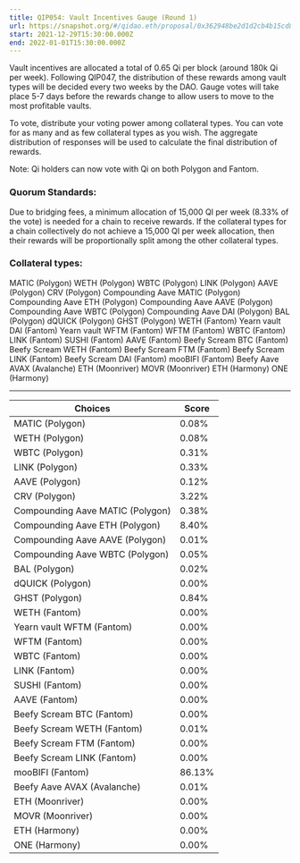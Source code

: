 ```yaml
---
title: QIP054: Vault Incentives Gauge (Round 1)
url: https://snapshot.org/#/qidao.eth/proposal/0x362948be2d1d2cb4b15cd8bc8258106b501071947a8c27307d34a5895cf4d330
start: 2021-12-29T15:30:00.000Z
end: 2022-01-01T15:30:00.000Z
---
```

Vault incentives are allocated a total of 0.65 Qi per block (around 180k Qi per week). Following QIP047, the distribution of these rewards among vault types will be decided every two weeks by the DAO. Gauge votes will take place 5-7 days before the rewards change to allow users to move to the most profitable vaults.

To vote, distribute your voting power among collateral types. You can vote for as many and as few collateral types as you wish. The aggregate distribution of responses will be used to calculate the final distribution of rewards.

Note: Qi holders can now vote with Qi on both Polygon and Fantom.

### Quorum Standards:

Due to bridging fees, a minimum allocation of 15,000 QI per week (8.33% of the vote) is needed for a chain to receive rewards. If the collateral types for a chain collectively do not achieve a 15,000 QI per week allocation, then their rewards will be proportionally split among the other collateral types.

### Collateral types:

MATIC (Polygon)
WETH (Polygon)
WBTC (Polygon)
LINK (Polygon)
AAVE (Polygon)
CRV (Polygon)
Compounding Aave MATIC (Polygon)
Compounding Aave ETH (Polygon)
Compounding Aave AAVE (Polygon)
Compounding Aave WBTC (Polygon)
Compounding Aave DAI (Polygon)
BAL (Polygon)
dQUICK (Polygon)
GHST (Polygon)
WETH (Fantom)
Yearn vault DAI (Fantom)
Yearn vault WFTM (Fantom)
WFTM (Fantom)
WBTC (Fantom)
LINK (Fantom)
SUSHI (Fantom)
AAVE (Fantom)
Beefy Scream BTC (Fantom)
Beefy Scream WETH (Fantom)
Beefy Scream FTM (Fantom)
Beefy Scream LINK (Fantom)
Beefy Scream DAI (Fantom)
mooBIFI (Fantom)
Beefy Aave AVAX (Avalanche)
ETH (Moonriver)
MOVR (Moonriver)
ETH (Harmony)
ONE (Harmony) 

---
| Choices | Score |
| --- | --- |
| MATIC (Polygon) | 0.08% |
| WETH (Polygon) | 0.08% |
| WBTC (Polygon) | 0.31% |
| LINK (Polygon) | 0.33% |
| AAVE (Polygon) | 0.12% |
| CRV (Polygon) | 3.22% |
| Compounding Aave MATIC (Polygon) | 0.38% |
| Compounding Aave ETH (Polygon) | 8.40% |
| Compounding Aave AAVE (Polygon) | 0.01% |
| Compounding Aave WBTC (Polygon) | 0.05% |
| BAL (Polygon) | 0.02% |
| dQUICK (Polygon) | 0.00% |
| GHST (Polygon) | 0.84% |
| WETH (Fantom) | 0.00% |
| Yearn vault WFTM (Fantom) | 0.00% |
| WFTM (Fantom) | 0.00% |
| WBTC (Fantom) | 0.00% |
| LINK (Fantom) | 0.00% |
| SUSHI (Fantom) | 0.00% |
| AAVE (Fantom) | 0.00% |
| Beefy Scream BTC (Fantom) | 0.00% |
| Beefy Scream WETH (Fantom) | 0.01% |
| Beefy Scream FTM (Fantom) | 0.00% |
| Beefy Scream LINK (Fantom) | 0.00% |
| mooBIFI (Fantom) | 86.13% |
| Beefy Aave AVAX (Avalanche) | 0.01% |
| ETH (Moonriver) | 0.00% |
| MOVR (Moonriver) | 0.00% |
| ETH (Harmony) | 0.00% |
| ONE (Harmony) | 0.00% |

